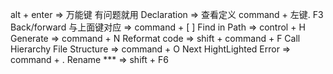alt + enter => 万能键   有问题就用
Declaration => 查看定义 command + 左键. F3 
Back/forward 与上面键对应    => command + [  ]
Find in Path  => control + H
Generate   =>  command + N
Reformat code => shift + command + F
Call Hierarchy 
File Structure    => command + O
Next HightLighted Error  => command + .
Rename ***  => shift + F6

